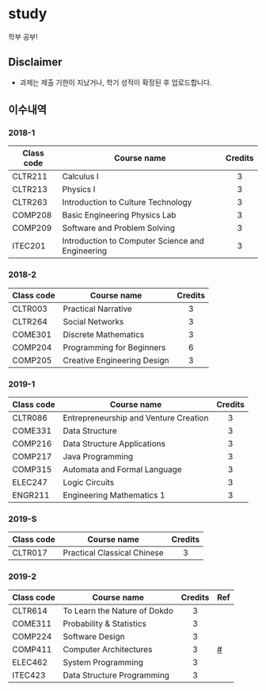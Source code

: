 # study

학부 공부!

## Disclaimer

- 과제는 제출 기한이 지났거나, 학기 성적이 확정된 후 업로드합니다.

## 이수내역

### 2018-1
| Class code | Course name | Credits |
| --- | --- | :---: |
| CLTR211 | Calculus I | 3 |
| CLTR213 | Physics I | 3 |
| CLTR263 | Introduction to Culture Technology | 3 |
| COMP208 | Basic Engineering Physics Lab | 3 |
| COMP209 | Software and Problem Solving | 3 |
| ITEC201 | Introduction to Computer Science and Engineering | 3 |

### 2018-2
| Class code | Course name | Credits |
| --- | --- | :---: |
| CLTR003 | Practical Narrative | 3 |
| CLTR264 | Social Networks | 3 |
| COME301 | Discrete Mathematics | 3 |
| COMP204 | Programming for Beginners | 6 |
| COMP205 | Creative Engineering Design | 3 |

### 2019-1
| Class code | Course name | Credits |
| --- | --- | :---: |
| CLTR086 | Entrepreneurship and Venture Creation | 3 |
| COME331 | Data Structure | 3 |
| COMP216 | Data Structure Applications | 3 |
| COMP217 | Java Programming | 3 |
| COMP315 | Automata and Formal Language | 3 |
| ELEC247 | Logic Circuits | 3 |
| ENGR211 | Engineering Mathematics 1 | 3 |

### 2019-S
| Class code | Course name | Credits |
| --- | --- | :---: |
| CLTR017 | Practical Classical Chinese | 3 |

### 2019-2
| Class code | Course name | Credits | Ref | 
| --- | --- | :---: | --- |
| CLTR614 | To Learn the Nature of Dokdo | 3 | | 
| COME311 | Probability & Statistics | 3 | | 
| COMP224 | Software Design | 3 | |
| COMP411 | Computer Architectures | 3 | [#](2019-2_COMP411) |
| ELEC462 | System Programming | 3 | |
| ITEC423 | Data Structure Programming | 3 | |
